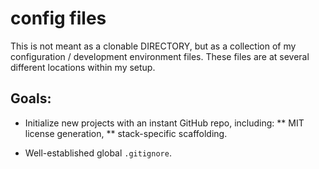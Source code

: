 # config files

This is not meant as a clonable DIRECTORY, but as a collection of my configuration / development environment files. 
These files are at several different locations within my setup.

## Goals:

* Initialize new projects with an instant GitHub repo, including:
** MIT license generation,
** stack-specific scaffolding.

* Well-established global `.gitignore`.
